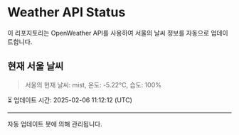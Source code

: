 
# Weather API Status

이 리포지토리는 OpenWeather API를 사용하여 서울의 날씨 정보를 자동으로 업데이트합니다.

## 현재 서울 날씨
> 서울의 현재 날씨: mist, 온도: -5.22°C, 습도: 100%

⏳ 업데이트 시간: 2025-02-06 11:12:12 (UTC)

---
자동 업데이트 봇에 의해 관리됩니다.
